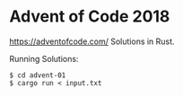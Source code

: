 Advent of Code 2018
===================

https://adventofcode.com/ Solutions in Rust.

Running Solutions:
```
$ cd advent-01
$ cargo run < input.txt
```
